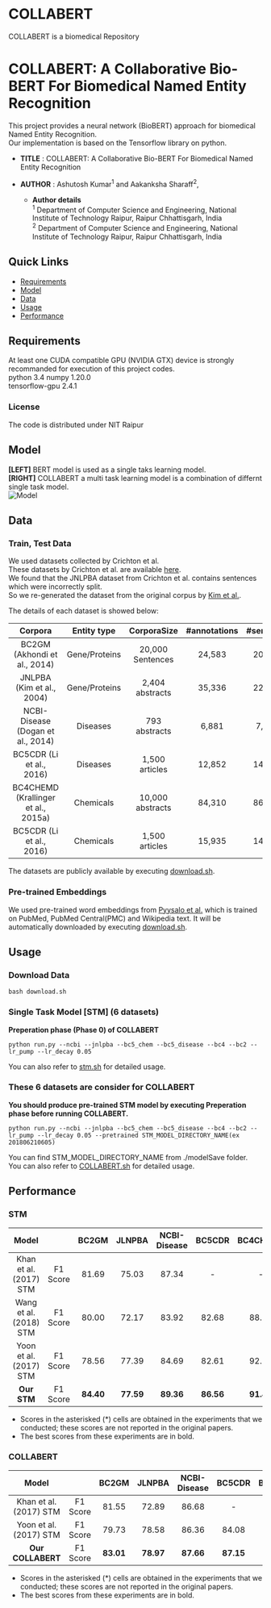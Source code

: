 # COLLABERT
COLLABERT is a biomedical Repository
# COLLABERT: A Collaborative Bio-BERT For Biomedical Named Entity Recognition


This project provides a neural network (BioBERT) approach for biomedical Named Entity Recognition.  
Our implementation is based on the Tensorflow library on python.  
  
* __TITLE__  :  COLLABERT: A Collaborative Bio-BERT For Biomedical Named Entity Recognition
 
* __AUTHOR__ :  Ashutosh Kumar<sup>1</sup> and Aakanksha Sharaff<sup>2</sup>,
    * __Author details__  
    <sup>1</sup> Department of Computer Science and Engineering, National Institute of Technology Raipur, Raipur Chhattisgarh, India  
    <sup>2</sup> Department of Computer Science and Engineering, National Institute of Technology Raipur, Raipur Chhattisgarh, India  
    

## Quick Links

- [Requirements](#requirements)
- [Model](#model)
- [Data](#data)
- [Usage](#usage)
- [Performance](#performance)

## Requirements
At least one CUDA compatible GPU (NVIDIA GTX) device is strongly recommanded for execution of this project codes.  
python 3.4 
numpy 1.20.0  
tensorflow-gpu 2.4.1  
### License
The code is distributed under NIT Raipur

## Model
**[LEFT]** BERT model is used as a single taks learning model.  
**[RIGHT]** COLLABERT a multi task learning model  is a combination of differnt single task model.  
![Model](https://github.com/google-research/bert)

## Data
### Train, Test Data
We used datasets collected by Crichton et al.  
These datasets by Crichton et al. are available [here](https://github.com/cambridgeltl/MTL-Bioinformatics-2016).  
We found that the JNLPBA dataset from Crichton et al. contains sentences which were incorrectly split.  
So we re-generated the dataset from the original corpus by [Kim et al.](http://www.nactem.ac.uk/tsujii/GENIA/ERtask/shared_task_intro.pdf).  

The details of each dataset is showed below:  


|               Corpora               |  Entity type  | CorporaSize  |  #annotations |     #sentence    |
|:-----------------------------------:|:-------------:|:------------:|:---------------:|:----------------:|
|  BC2GM (Akhondi et al., 2014)       | Gene/Proteins | 20,000 Sentences    |     24,583      |   20,510  |
|      JNLPBA (Kim et al., 2004)      | Gene/Proteins |    2,404 abstracts    |      35,336     |  22,562 |
|    NCBI-Disease (Dogan et al., 2014)|    Diseases   |    793 abstracts    |      6,881     |  7,639  |
|       BC5CDR (Li et al., 2016)      |    Diseases   |    1,500 articles    |      12,852     |  14,228  |
| BC4CHEMD (Krallinger et al., 2015a) |   Chemicals   |    10,000 abstracts    |      84,310     | 86,679 |
|     BC5CDR (Li et al., 2016)        |   Chemicals   |    1,500 articles    |      15,935    | 14,228 |

The datasets are publicly available by executing [download.sh](./download.sh).<!-- and we recommend downloading the datasets to run our code.  -->

### Pre-trained Embeddings
We used pre-trained word embeddings from [Pyysalo et al.](http://bio.nlplab.org/) which is trained on PubMed, PubMed Central(PMC) and Wikipedia text. It will be automatically downloaded by executing [download.sh](./download.sh). 

## Usage
### Download Data
```
bash download.sh
```

### Single Task Model [STM] (6 datasets)
__Preperation phase (Phase 0) of COLLABERT__  
```
python run.py --ncbi --jnlpba --bc5_chem --bc5_disease --bc4 --bc2 --lr_pump --lr_decay 0.05
```
You can also refer to [stm.sh](./stm.sh) for detailed usage.

### These 6 datasets are consider for COLLABERT
__You should produce pre-trained STM model by executing Preperation phase before running COLLABERT.__  
```
python run.py --ncbi --jnlpba --bc5_chem --bc5_disease --bc4 --bc2 --lr_pump --lr_decay 0.05 --pretrained STM_MODEL_DIRECTORY_NAME(ex 201806210605)
```
You can find STM_MODEL_DIRECTORY_NAME from ./modelSave folder.  
You can also refer to [COLLABERT.sh](./collabert.sh) for detailed usage. 


## Performance
### STM
|           Model          |          | BC2GM | JLNPBA | NCBI-Disease | BC5CDR | BC4CHEMD | BC5CDR | Average |
|:------------------------:|:--------:|:------------:|:------:|:-----------:|:--------------:|:--------:|:-----:|:-------:|
| Khan et al. (2017) STM | F1 Score |     81.69    |  75.03 |    87.34   |      -   |   -  | 89.28 |  83.34  |
|  Wang et al. (2018) STM  | F1 Score |     80.00    |  72.17 |    83.92  |     82.68    |   88.75  | 89.85 |  82.90  |
| Yoon et al. (2017) STM | F1 Score |     78.56   |  77.39 |    84.69   |      82.61   |   92.74  | 88.19 |  84.03  |
|          **Our STM**         | F1 Score |     **84.40**    |  **77.59** |    **89.36**    |      **86.56**     |  **91.41**  | **93.44** |  **87.13**  |
* Scores in the asterisked (\*) cells are obtained in the experiments that we conducted; these scores are not reported in the original papers.   
* The best scores from these experiments are in bold.  

### COLLABERT

|           Model          |          | BC2GM | JLNPBA | NCBI-Disease | BC5CDR | BC4CHEMD | BC5CDR | Average |
|:------------------------:|:--------:|:------------:|:------:|:-----------:|:--------------:|:--------:|:-----:|:-------:|
| Khan et al. (2017) STM | F1 Score |     81.55   |  72.89 |    86.68  |     -  |  - | 89.06|  85.15  |
| Yoon et al. (2017) STM | F1 Score |     79.73  |  78.58 |    86.36   |      84.08   |   88.85  |93.31 |  82.54  |
|          **Our COLLABERT**         | F1 Score |     **83.01**    |  **78.97** |    **87.66**    |      **87.15**     |  **89.50**  | **93.44** |  **86.62**  |
* Scores in the asterisked (\*) cells are obtained in the experiments that we conducted; these scores are not reported in the original papers.   
* The best scores from these experiments are in bold.  


